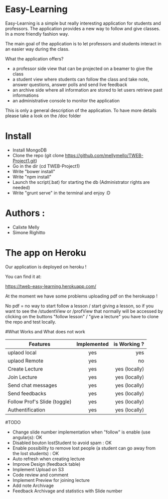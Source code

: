Easy-Learning
=============

Easy-Learning is a simple but really interesting application for students and professors.
The application provides a new way to follow and give classes. In a more friendly fashion way.

The main goal of the application is to let professors and students interact in an easier way during the class.

What the application offers?

* a professor side view that can be projected on a beamer to give the class
* a student view where students can follow the class and take note, answer questions, answer polls and send live feedback
* an archive side where all information are stored to let users retrieve past informations
* an administrative console to monitor the application

This is only a general description of the application.
To have more details please take a look on the /doc folder

# Install
* Install MongoDB
* Clone the repo (git clone https://github.com/mellymello/TWEB-Project1.git)
* Go in the dir (cd TWEB-Project1)
* Write "bower install"
* Write "npm install"
* Launch the script(.bat) for starting the db (Administrator rights are needed)
* Write "grunt serve" in the terminal and enjoy :D

# Authors : 
 * Calixte Melly
 * Simone Righitto


# The app on Heroku

Our application is deployed on heroku !

You can find it at:

https://tweb-easy-learning.herokuapp.com/

At the moment we have some problems uploading pdf on the herokuapp ! 

No pdf = no way to start follow a lesson / start giving a lesson, so if you want to see the /studentView or /profView that normally will be accessed by clicking on the buttons "follow lesson" / "give a lecture" you have to clone the repo and test locally.

#What Works and What does not work

| Features      | Implemented   | is Working ?  |
| ------------- |:-------------:| -------------:|
| uplaod local  | yes           | yes           |
| uplaod Remote | yes           | no            |
| Create Lecture| yes           | yes (locally)           |
| Join Lecture  | yes           | yes   (locally)          |
| Send chat messages  | yes           | yes (locally)           |
| Send feedbacks  | yes           | yes     (locally)        |
| Follow Prof's Slide (toggle)  | yes           | yes (locally)           |
| Authentification  | yes           | yes     (locally)        |


#TODO
* Change slide number implementation when "follow" is enable (use angularjs): OK
* Disabled bouton lostStudent to avoid spam : OK
* Enable possibility to remove lost people (a student can go away from the lost students) : OK
* Auto refresh when creating lecture
* Improve Design (feedback table)
* Implement Upload on S3
* Code review and comment
* Implement Preview for joining lecture
* Add note Archivage
* Feedback Archivage and statistics with Slide number



